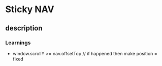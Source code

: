 # Sticky NAV

## description


### Learnings
- window.scrollY >= nav.offsetTop // if happened then make position = fixed
